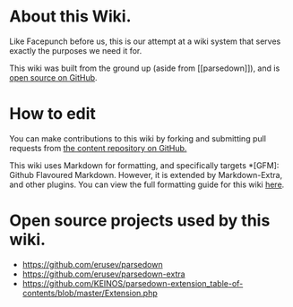 # About this Wiki.

Like Facepunch before us, this is our attempt at a wiki system that serves exactly the purposes we need it for.  

This wiki was built from the ground up (aside from [[parsedown]]), and is [open source on GitHub](https://git.kerrishaus.com/docs.kerrishaus.com).

# How to edit

You can make contributions to this wiki by forking and submitting pull requests from [the content repository on GitHub.](https://git.kerrishaus.com/docs.kerrishaus.com)

This wiki uses Markdown for formatting, and specifically targets *[GFM]: Github Flavoured Markdown. However, it is extended by Markdown-Extra, and other plugins. You can view the full formatting guide for this wiki [here](https://docs.kerrishaus.com/formatting).

# Open source projects used by this wiki.

- https://github.com/erusev/parsedown
- https://github.com/erusev/parsedown-extra
- https://github.com/KEINOS/parsedown-extension_table-of-contents/blob/master/Extension.php
